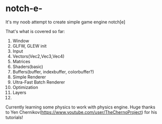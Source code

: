 # notch-e-
It's my noob attempt to create simple game engine notch[e]

That's what is covered so far:
1. Window
2. GLFW, GLEW init
3. Input
4. Vectors(Vec2,Vec3,Vec4)
5. Matrices
6. Shaders(basic)
7. Buffers(buffer, indexbuffer, colorbuffer?)
8. Simple Renderer
9. Ultra-Fast Batch Renderer
10. Optimization
11. Layers
12. 

Currently learning some physics to work with physics engine.
Huge thanks to Yen Chernikov(https://www.youtube.com/user/TheChernoProject) for his tutorials!

